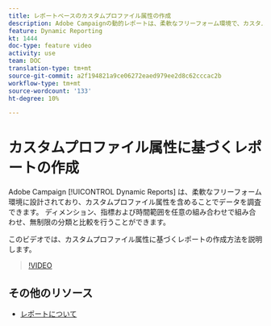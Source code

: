 ```yaml
---
title: レポートベースのカスタムプロファイル属性の作成
description: Adobe Campaignの動的レポートは、柔軟なフリーフォーム環境で、カスタムプロファイル属性を含めることでデータを調査できるように設計されています。 ディメンション、指標および時間範囲を任意の組み合わせで組み合わせ、無制限の分類と比較を行うことができます。 このビデオでは、カスタムプロファイル属性に基づくレポートの作成方法を説明します。
feature: Dynamic Reporting
kt: 1444
doc-type: feature video
activity: use
team: DOC
translation-type: tm+mt
source-git-commit: a2f194821a9ce06272eaed979ee2d8c62cccac2b
workflow-type: tm+mt
source-wordcount: '133'
ht-degree: 10%

---
```



# カスタムプロファイル属性に基づくレポートの作成

Adobe Campaign [!UICONTROL Dynamic Reports] は、柔軟なフリーフォーム環境に設計されており、カスタムプロファイル属性を含めることでデータを調査できます。 ディメンション、指標および時間範囲を任意の組み合わせで組み合わせ、無制限の分類と比較を行うことができます。

このビデオでは、カスタムプロファイル属性に基づくレポートの作成方法を説明します。

>[!VIDEO](https://video.tv.adobe.com/v/28204?quality=12)

## その他のリソース

* [レポートについて](https://docs.adobe.com/content/help/ja-JP/campaign-standard/using/reporting/about-reporting/about-dynamic-reports.html)
